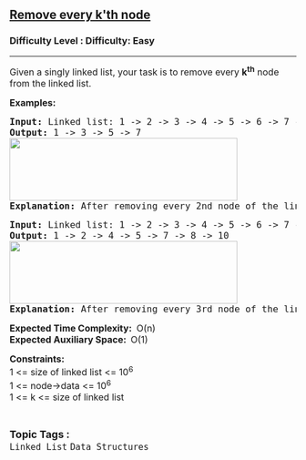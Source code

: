 <h2><a href="https://www.geeksforgeeks.org/problems/remove-every-kth-node/1?page=1&category=Linked%20List&status=unsolved,attempted&sortBy=submissions">Remove every k'th node</a></h2><h3>Difficulty Level : Difficulty: Easy</h3><hr><div class="problems_problem_content__Xm_eO"><p><span style="font-size: 12pt;">Given a singly linked list, your task is to remove every <strong>k<sup>th</sup></strong> node from the linked list.&nbsp;</span></p>
<p><span style="font-size: 12pt;"><strong>Examples:</strong></span></p>
<pre><span style="font-size: 12pt;"><strong>Input: </strong>Linked list: 1 -&gt; 2 -&gt; 3 -&gt; 4 -&gt; 5 -&gt; 6 -&gt; 7 -&gt; 8, k = 2<br><strong>Output:</strong> 1 -&gt; 3 -&gt; 5 -&gt; 7<br><img src="https://media.geeksforgeeks.org/img-practice/prod/addEditProblem/700297/Web/Other/blobid1_1725171560.png" width="400" height="110"><br><strong>Explanation:</strong> After removing every 2nd node of the linked list, the resultant linked list will be: 1 -&gt; 3 -&gt; 5 -&gt; 7.</span></pre>
<pre><span style="font-size: 12pt;"><strong>Input: </strong>Linked list: 1 -&gt; 2 -&gt; 3 -&gt; 4 -&gt; 5 -&gt; 6 -&gt; 7 -&gt; 8 -&gt; 9 -&gt; 10, k = 3<br><strong>Output:</strong> 1 -&gt; 2 -&gt; 4 -&gt; 5 -&gt; 7 -&gt; 8 -&gt; 10<br><img src="https://media.geeksforgeeks.org/img-practice/prod/addEditProblem/700297/Web/Other/blobid2_1725171567.png" width="400" height="110"><br><strong>Explanation:</strong> After removing every 3rd node of the linked list, the resultant linked list will be: 1 -&gt; 2 -&gt; 4 -&gt; 5 -&gt; 7 -&gt; 8 -&gt; 10.</span></pre>
<p><span style="font-size: 12pt;"><strong>Expected Time Complexity:</strong> <strong>&nbsp;</strong>O(n)<br><strong>Expected Auxiliary Space:&nbsp; </strong>O(1)</span></p>
<p><span style="font-size: 12pt;"><strong>Constraints:</strong><br>1 &lt;= size of linked list &lt;= 10<sup>6</sup><br>1 &lt;= node-&gt;data &lt;= 10<sup>6</sup><br>1 &lt;= k &lt;= size of linked list</span></p></div><br><p><span style=font-size:18px><strong>Topic Tags : </strong><br><code>Linked List</code>&nbsp;<code>Data Structures</code>&nbsp;